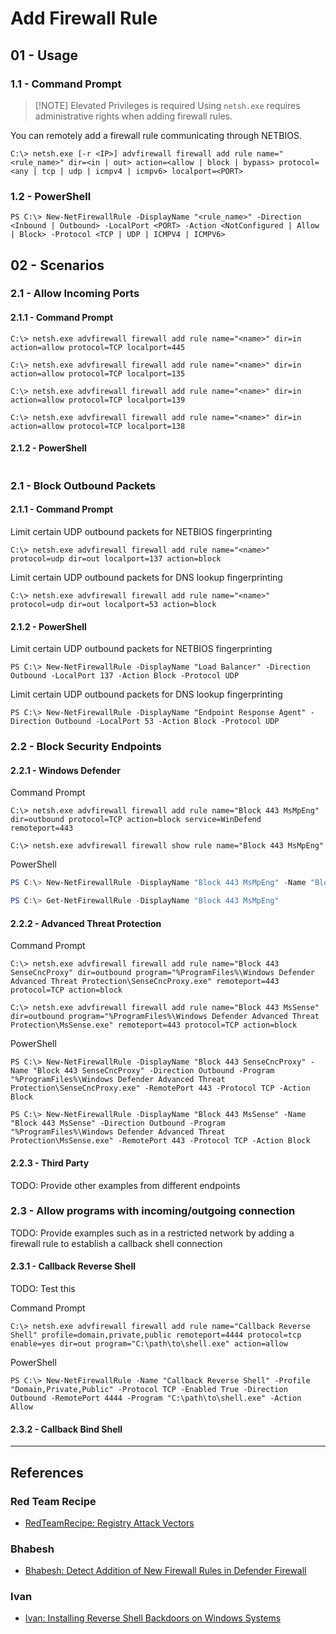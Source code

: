# Add Firewall Rule

## 01 - Usage

### 1.1 - Command Prompt

> [!NOTE] Elevated Privileges is required
> Using `netsh.exe` requires administrative rights when adding firewall rules.

You can remotely add a firewall rule communicating through NETBIOS.

```
C:\> netsh.exe [-r <IP>] advfirewall firewall add rule name="<rule_name>" dir=<in | out> action=<allow | block | bypass> protocol=<any | tcp | udp | icmpv4 | icmpv6> localport=<PORT>
```

### 1.2 - PowerShell

```
PS C:\> New-NetFirewallRule -DisplayName "<rule_name>" -Direction <Inbound | Outbound> -LocalPort <PORT> -Action <NotConfigured | Allow | Block> -Protocol <TCP | UDP | ICMPV4 | ICMPV6>
```

## 02 - Scenarios

### 2.1 - Allow Incoming Ports

#### 2.1.1 - Command Prompt

```
C:\> netsh.exe advfirewall firewall add rule name="<name>" dir=in action=allow protocol=TCP localport=445
```

```
C:\> netsh.exe advfirewall firewall add rule name="<name>" dir=in action=allow protocol=TCP localport=135
```

```
C:\> netsh.exe advfirewall firewall add rule name="<name>" dir=in action=allow protocol=TCP localport=139
```

```
C:\> netsh.exe advfirewall firewall add rule name="<name>" dir=in action=allow protocol=TCP localport=138
```

#### 2.1.2 - PowerShell

```

```

### 2.1 - Block Outbound Packets

#### 2.1.1 - Command Prompt

Limit certain UDP outbound packets for NETBIOS fingerprinting

```
C:\> netsh.exe advfirewall firewall add rule name="<name>" protocol=udp dir=out localport=137 action=block
```

Limit certain UDP outbound packets for DNS lookup fingerprinting

```
C:\> netsh.exe advfirewall firewall add rule name="<name>" protocol=udp dir=out localport=53 action=block
```

#### 2.1.2 - PowerShell

Limit certain UDP outbound packets for NETBIOS fingerprinting

```
PS C:\> New-NetFirewallRule -DisplayName "Load Balancer" -Direction Outbound -LocalPort 137 -Action Block -Protocol UDP
```

Limit certain UDP outbound packets for DNS lookup fingerprinting

```
PS C:\> New-NetFirewallRule -DisplayName "Endpoint Response Agent" -Direction Outbound -LocalPort 53 -Action Block -Protocol UDP
```

### 2.2 - Block Security Endpoints

#### 2.2.1 - Windows Defender

Command Prompt

```
C:\> netsh.exe advfirewall firewall add rule name="Block 443 MsMpEng" dir=outbound protocol=TCP action=block service=WinDefend remoteport=443

C:\> netsh.exe advfirewall firewall show rule name="Block 443 MsMpEng"
```

PowerShell

```powershell
PS C:\> New-NetFirewallRule -DisplayName "Block 443 MsMpEng" -Name "Block 443 MsMpEng" -Direction Outbound -Service WinDefend -Enabled True -RemotePort 443 -Protocol TCP -Action Block

PS C:\> Get-NetFirewallRule -DisplayName "Block 443 MsMpEng"
```

#### 2.2.2 - Advanced Threat Protection

Command Prompt

```
C:\> netsh.exe advfirewall firewall add rule name="Block 443 SenseCncProxy" dir=outbound program="%ProgramFiles%\Windows Defender Advanced Threat Protection\SenseCncProxy.exe" remoteport=443 protocol=TCP action=block

C:\> netsh.exe advfirewall firewall add rule name="Block 443 MsSense" dir=outbound program="%ProgramFiles%\Windows Defender Advanced Threat Protection\MsSense.exe" remoteport=443 protocol=TCP action=block
```

PowerShell

```
PS C:\> New-NetFirewallRule -DisplayName "Block 443 SenseCncProxy" -Name "Block 443 SenseCncProxy" -Direction Outbound -Program "%ProgramFiles%\Windows Defender Advanced Threat Protection\SenseCncProxy.exe" -RemotePort 443 -Protocol TCP -Action Block

PS C:\> New-NetFirewallRule -DisplayName "Block 443 MsSense" -Name "Block 443 MsSense" -Direction Outbound -Program "%ProgramFiles%\Windows Defender Advanced Threat Protection\MsSense.exe" -RemotePort 443 -Protocol TCP -Action Block
```

#### 2.2.3 - Third Party

TODO: Provide other examples from different endpoints

### 2.3 - Allow programs with incoming/outgoing connection

TODO: Provide examples such as in a restricted network by adding a firewall rule to establish a callback shell connection

#### 2.3.1 - Callback Reverse Shell

TODO: Test this

Command Prompt

```
C:\> netsh.exe advfirewall firewall add rule name="Callback Reverse Shell" profile=domain,private,public remoteport=4444 protocol=tcp enable=yes dir=out program="C:\path\to\shell.exe" action=allow
```

PowerShell

```
PS C:\> New-NetFirewallRule -Name "Callback Reverse Shell" -Profile "Domain,Private,Public" -Protocol TCP -Enabled True -Direction Outbound -RemotePort 4444 -Program "C:\path\to\shell.exe" -Action Allow
```

#### 2.3.2 - Callback Bind Shell

---
## References

### Red Team Recipe

- [RedTeamRecipe: Registry Attack Vectors](https://blog.redteamguides.com/registry-attack-vectorsrtc0018)

### Bhabesh

- [Bhabesh: Detect Addition of New Firewall Rules in Defender Firewall](https://bhabeshraj.com/post/detect-addition-of-new-firewall-rules-in-defender-firewall/)

### Ivan

- [Ivan: Installing Reverse Shell Backdoors on Windows Systems](https://ivanitlearning.wordpress.com/2019/06/09/installing-reverse-shell-backdoors-on-windows-systems/)
